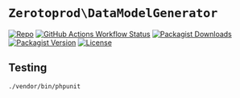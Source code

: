 # `Zerotoprod\DataModelGenerator`

[![Repo](https://img.shields.io/badge/github-gray?logo=github)](https://github.com/zero-to-prod/data-model-generator)
[![GitHub Actions Workflow Status](https://img.shields.io/github/actions/workflow/status/zero-to-prod/data-model-generator/test.yml?label=tests)](https://github.com/zero-to-prod/data-model-generator/actions)
[![Packagist Downloads](https://img.shields.io/packagist/dt/zero-to-prod/data-model-generator?color=blue)](https://packagist.org/packages/zero-to-prod/data-model-generator/stats)
[![Packagist Version](https://img.shields.io/packagist/v/zero-to-prod/data-model-generator?color=f28d1a)](https://packagist.org/packages/zero-to-prod/data-model-generator)
[![License](https://img.shields.io/packagist/l/zero-to-prod/data-model-generator?color=red)](https://github.com/zero-to-prod/data-model-generator/blob/main/LICENSE.md)

## Testing

```shell
./vendor/bin/phpunit
```
